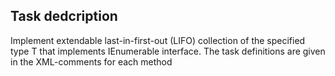 ## Task dedcription ##

Implement extendable last-in-first-out (LIFO) collection of the specified type T that implements IEnumerable<T> interface. The task definitions are given in the  XML-comments for each method

